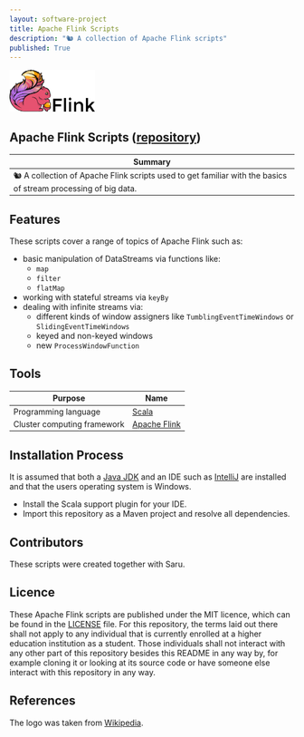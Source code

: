 ```yaml
---
layout: software-project
title: Apache Flink Scripts
description: "🐿️ A collection of Apache Flink scripts"
published: True
---
```


<img src="/assets/software-project/apache-flink-scripts/apache_flink_logo.png" alt="Apache Flink Logo" width="30%">

## Apache Flink Scripts ([repository](https://github.com/johanneshagspiel/apache-flink-scripts))

| Summary  |
| -------------------------------------------------- |
| 🐿️ A collection of Apache Flink scripts used to get familiar with the basics of stream processing of big data. |

## Features

These scripts cover a range of topics of Apache Flink such as:

- basic manipulation of DataStreams via functions like:
  - `map`
  - `filter`
  - `flatMap`
- working with stateful streams via `keyBy`
- dealing with infinite streams via:
  - different kinds of window assigners like `TumblingEventTimeWindows` or `SlidingEventTimeWindows`
  - keyed and non-keyed windows
  - new `ProcessWindowFunction`
  
## Tools

| Purpose                                                        | Name                                      |
|----------------------------------------------------------------|-------------------------------------------|
| Programming language                                           | [Scala](https://scala-lang.org/)          |
| Cluster computing framework | [Apache Flink](https://flink.apache.org/) |

## Installation Process

It is assumed that both a [Java JDK](https://openjdk.org/) and an IDE such as [IntelliJ](https://www.jetbrains.com/idea/) are installed and that the users operating system is Windows.

- Install the Scala support plugin for your IDE.
- Import this repository as a Maven project and resolve all dependencies.

## Contributors

These scripts were created together with Saru.

## Licence

These Apache Flink scripts are published under the MIT licence, which can be found in the [LICENSE](LICENSE) file. For this repository, the terms laid out there shall not apply to any individual that is currently enrolled at a higher education institution as a student. Those individuals shall not interact with any other part of this repository besides this README in any way by, for example cloning it or looking at its source code or have someone else interact with this repository in any way.

## References

The logo was taken from [Wikipedia](https://en.wikipedia.org/wiki/Apache_Flink#/media/File:Apache_Flink_logo.svg). 
